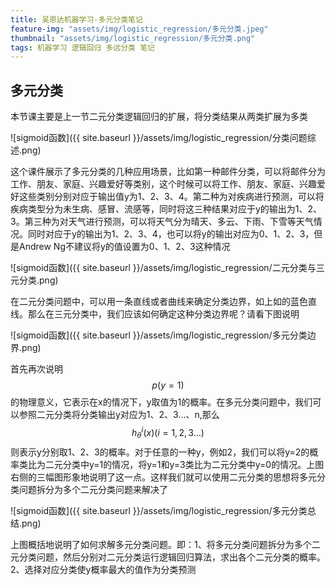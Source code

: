 ```yaml
---
title: 吴恩达机器学习-多元分类笔记
feature-img: "assets/img/logistic_regression/多元分类.jpeg"
thumbnail: "assets/img/logistic_regression/多元分类.png"
tags: 机器学习 逻辑回归 多远分类 笔记
---
```


## 多元分类

本节课主要是上一节二元分类逻辑回归的扩展，将分类结果从两类扩展为多类



 ![sigmoid函数]({{ site.baseurl }}/assets/img/logistic_regression/分类问题综述.png)  

这个课件展示了多元分类的几种应用场景，比如第一种邮件分类，可以将邮件分为工作、朋友、家庭、兴趣爱好等类别，这个时候可以将工作、朋友、家庭、兴趣爱好这些类别分别对应于输出值y为1、2、3、4。第二种为对疾病进行预测，可以将疾病类型分为未生病、感冒、流感等，同时将这三种结果对应于y的输出为1、2、3。第三种为对天气进行预测，可以将天气分为晴天、多云、下雨、下雪等天气情况。同时对应于y的输出为1、2、3、4，也可以将y的输出对应为0、1、2、3，但是Andrew Ng不建议将y的值设置为0、1、2、3这种情况



 ![sigmoid函数]({{ site.baseurl }}/assets/img/logistic_regression/二元分类与三元分类.png) 

 在二元分类问题中，可以用一条直线或者曲线来确定分类边界，如上如的蓝色直线。那么在三元分类中，我们应该如何确定这种分类边界呢？请看下图说明

![sigmoid函数]({{ site.baseurl }}/assets/img/logistic_regression/多元分类边界.png) 



首先再次说明 $$p(y=1)$$ 的物理意义，它表示在x的情况下，y取值为1的概率。在多元分类问题中，我们可以参照二元分类将分类输出y对应为1、2、3...、n,那么$$h_\theta^i(x)   (i=1,2,3...)$$ 则表示y分别取1、2、3的概率。对于任意的一种y，例如2，我们可以将y=2的概率类比为二元分类中y=1的情况，将y=1和y=3类比为二元分类中y=0的情况。上图右侧的三幅图形象地说明了这一点。这样我们就可以使用二元分类的思想将多元分类问题拆分为多个二元分类问题来解决了



![sigmoid函数]({{ site.baseurl }}/assets/img/logistic_regression/多元分类总结.png) 

上图概括地说明了如何求解多元分类问题。即：1、将多元分类问题拆分为多个二元分类问题，然后分别对二元分类运行逻辑回归算法，求出各个二元分类的概率。2、选择对应分类使y概率最大的值作为分类预测